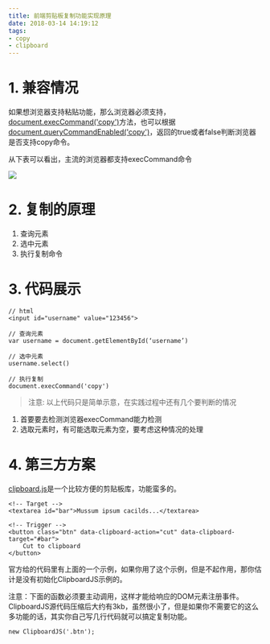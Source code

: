 ```yaml
---
title: 前端剪贴板复制功能实现原理
date: 2018-03-14 14:19:12
tags:
- copy
- clipboard
---
```


# 1. 兼容情况

如果想浏览器支持粘贴功能，那么浏览器必须支持，[document.execCommand('copy')](https://developer.mozilla.org/en-US/docs/Web/API/Document/execCommand)方法，也可以根据[document.queryCommandEnabled('copy')](https://developer.mozilla.org/en-US/docs/Web/API/Document/queryCommandSupported)，返回的true或者false判断浏览器是否支持copy命令。

从下表可以看出，主流的浏览器都支持execCommand命令

![](http://p3alsaatj.bkt.clouddn.com/20180314142213_IhrFsz_Jietu20180314-141253.jpeg)

# 2. 复制的原理

1. 查询元素
2. 选中元素
3. 执行复制命令

# 3. 代码展示

```
// html
<input id="username" value="123456">

// 查询元素
var username = document.getElementById(‘username’)

// 选中元素
username.select()

// 执行复制
document.execCommand('copy')
```

> 注意: 以上代码只是简单示意，在实践过程中还有几个要判断的情况

1. 首要要去检测浏览器execCommand能力检测
2. 选取元素时，有可能选取元素为空，要考虑这种情况的处理

# 4. 第三方方案

[clipboard.js](https://clipboardjs.com/)是一个比较方便的剪贴板库，功能蛮多的。


```
<!-- Target -->
<textarea id="bar">Mussum ipsum cacilds...</textarea>

<!-- Trigger -->
<button class="btn" data-clipboard-action="cut" data-clipboard-target="#bar">
    Cut to clipboard
</button>
```

官方给的代码里有上面的一个示例，如果你用了这个示例，但是不起作用，那你估计是没有初始化ClipboardJS示例的。

注意：下面的函数必须要主动调用，这样才能给响应的DOM元素注册事件。 ClipboardJS源代码压缩后大约有3kb，虽然很小了，但是如果你不需要它的这么多功能的话，其实你自己写几行代码就可以搞定复制功能。


```
new ClipboardJS('.btn');
```